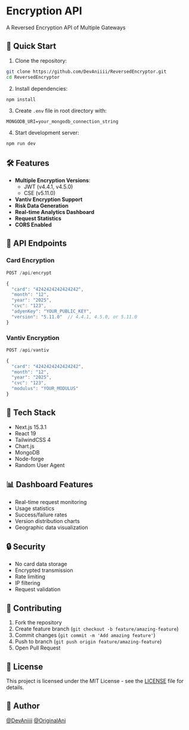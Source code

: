 # Encryption API

A Reversed Encryption API of Multiple Gateways

## 🚀 Quick Start

1. Clone the repository:
```bash
git clone https://github.com/DevAniiii/ReversedEncryptor.git
cd ReversedEncryptor
```

2. Install dependencies:
```bash
npm install
```

3. Create `.env` file in root directory with:
```properties
MONGODB_URI=your_mongodb_connection_string
```

4. Start development server:
```bash
npm run dev
```

## 🛠️ Features

- **Multiple Encryption Versions**:
  - JWT (v4.4.1, v4.5.0)
  - CSE (v5.11.0)
- **Vantiv Encryption Support**
- **Risk Data Generation**
- **Real-time Analytics Dashboard**
- **Request Statistics**
- **CORS Enabled**

## 📡 API Endpoints

### Card Encryption
```javascript
POST /api/encrypt

{
  "card": "4242424242424242",
  "month": "12",
  "year": "2025",
  "cvc": "123",
  "adyenKey": "YOUR_PUBLIC_KEY",
  "version": "5.11.0"  // 4.4.1, 4.5.0, or 5.11.0
}
```

### Vantiv Encryption
```javascript
POST /api/vantiv

{
  "card": "4242424242424242",
  "month": "12",
  "year": "2025",
  "cvc": "123",
  "modulus": "YOUR_MODULUS"
}
```

## 🔧 Tech Stack

- Next.js 15.3.1
- React 19
- TailwindCSS 4
- Chart.js
- MongoDB
- Node-forge
- Random User Agent

## 📊 Dashboard Features

- Real-time request monitoring
- Usage statistics
- Success/failure rates
- Version distribution charts
- Geographic data visualization

## 🔒 Security

- No card data storage
- Encrypted transmission
- Rate limiting
- IP filtering
- Request validation

## 🤝 Contributing

1. Fork the repository
2. Create feature branch (`git checkout -b feature/amazing-feature`)
3. Commit changes (`git commit -m 'Add amazing feature'`)
4. Push to branch (`git push origin feature/amazing-feature`)
5. Open Pull Request

## 📝 License

This project is licensed under the MIT License - see the [LICENSE](LICENSE) file for details.

## 👤 Author

[@DevAniiii](https://github.com/DevAniiii)
[@OriginalAni](https://t.me/OriginalAni)